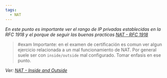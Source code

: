 ```yaml
---
tags:
  - NAT
---
```



_En este punto es importante ver el rango de IP privadas establecidas en la RFC 1918 y el porque de seguir las buenas practicas [NAT - RFC 1918](NAT%20-%20RFC%201918.md)_

> #exam 
> Importante: en el examen de certificación es comun ver algun ejercicio relacionada a un mal funcionamiento de NAT. Por general suele ser con `inside/outside` mal configurado. Tomar enfasis en ese punto.


_Ver: [NAT - Inside and Outside](NAT%20-%20Inside%20and%20Outside.md)_